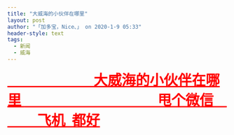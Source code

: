 ```yaml
---
title: "大威海的小伙伴在哪里"
layout: post
author: "「加多宝，Nice、」 on 2020-1-9 05:33"
header-style: text
tags:
  - 新闻
  - 威海
---
```


<head></head>
<body>
 <font size="6"><font color="#ff0000"><strong><u>&nbsp; &nbsp;&nbsp; &nbsp;&nbsp; &nbsp;&nbsp; &nbsp;&nbsp; &nbsp;&nbsp; &nbsp;&nbsp; &nbsp;&nbsp; &nbsp;&nbsp;&nbsp;大威海的小伙伴在哪里 </u></strong></font></font>
 <font size="6"><font color="#ff0000"><strong><u>&nbsp; &nbsp;&nbsp; &nbsp;&nbsp; &nbsp;&nbsp; &nbsp;&nbsp; &nbsp;&nbsp; &nbsp;&nbsp; &nbsp;&nbsp; &nbsp;&nbsp; &nbsp;&nbsp; &nbsp;&nbsp; &nbsp;&nbsp; &nbsp;&nbsp; &nbsp; 甩个微信&nbsp; &nbsp;&nbsp; &nbsp;&nbsp; &nbsp;&nbsp; &nbsp;&nbsp;&nbsp;飞机&nbsp;&nbsp;都好</u></strong></font></font>
 <br> 
 <br>
</body>


